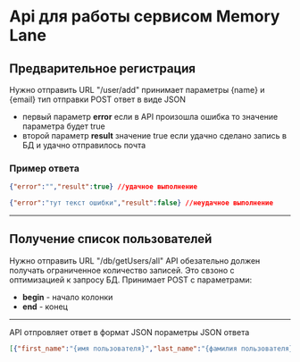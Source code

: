 # Api для работы сервисом Memory Lane
## Предварительное регистрация

Нужно отправить URL "/user/add" принимает параметры {name} и {email} тип отправки POST ответ в виде JSON

- первый параметр **error** если в API произошла ошибка то значение параметра будет true
- второй параметр **result** значение true если удачно сделано запись в БД и удачно отправилось почта

### Пример ответа
```json
{"error":"","result":true} //удачное выполнение
```
```json
{"error":"тут текст ошибки","result":false} //неудачное выполнение
```
***

## Получение список пользователей

Нужно отправить URL "/db/getUsers/all" 
API обезательно должен получать ограниченное количество записей. Это свзоно с оптимизацией к запросу БД.
Принимает POST с параметрами:
- **begin** - начало колонки
- **end** - конец
***
API отпровляет ответ в формат JSON
пораметры JSON ответа
```json
[{"first_name":"{имя пользователя}","last_name":"{фамилия пользователя}","admin_privileges":boolean,"date_created":"{дата создание пользователя}","email":"{email пользователя}"},...]
```
